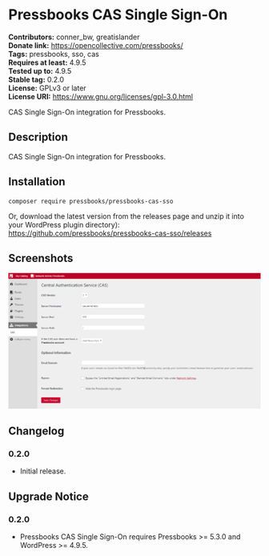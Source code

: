 # Pressbooks CAS Single Sign-On 
**Contributors:** conner_bw, greatislander  
**Donate link:** https://opencollective.com/pressbooks/  
**Tags:** pressbooks, sso, cas  
**Requires at least:** 4.9.5  
**Tested up to:** 4.9.5  
**Stable tag:** 0.2.0  
**License:** GPLv3 or later  
**License URI:** https://www.gnu.org/licenses/gpl-3.0.html  

CAS Single Sign-On integration for Pressbooks.


## Description 

CAS Single Sign-On integration for Pressbooks.


## Installation 

```
composer require pressbooks/pressbooks-cas-sso
```

Or, download the latest version from the releases page and unzip it into your WordPress plugin directory): https://github.com/pressbooks/pressbooks-cas-sso/releases


## Screenshots 

![Pressbooks CAS Administration.](screenshot-1.png)


## Changelog 


### 0.2.0 
* Initial release.


## Upgrade Notice 


### 0.2.0 
* Pressbooks CAS Single Sign-On requires Pressbooks >= 5.3.0 and WordPress >= 4.9.5.
